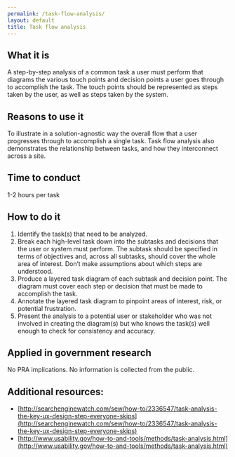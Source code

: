 ```yaml
---
permalink: /task-flow-analysis/
layout: default
title: Task flow analysis
---
```


## What it is

A step-by-step analysis of a common task a user must perform that diagrams the various touch points and decision points a user goes through to accomplish the task. The touch points should be represented as steps taken by the user, as well as steps taken by the system.

## Reasons to use it

To illustrate in a solution-agnostic way the overall flow that a user progresses through to accomplish a single task. Task flow analysis also demonstrates the relationship between tasks, and how they interconnect across a site.

## Time to conduct

1-2 hours per task

## How to do it

1. Identify the task(s) that need to be analyzed.
2. Break each high-level task down into the subtasks and decisions that the user or system must perform. The subtask should be specified in terms of objectives and, across all subtasks, should cover the whole area of interest. Don’t make assumptions about which steps are understood.
3. Produce a layered task diagram of each subtask and decision point. The diagram must  cover each step or decision that must be made to accomplish the task.
4. Annotate the layered task diagram to pinpoint areas of interest, risk, or potential frustration. 
5. Present the analysis to a potential user or stakeholder who was not involved in creating the diagram(s) but who knows the task(s) well enough to check for consistency and accuracy.

## Applied in government research

No PRA implications. No information is collected from the public.

## Additional resources:

* [http://searchenginewatch.com/sew/how-to/2336547/task-analysis-the-key-ux-design-step-everyone-skips](http://searchenginewatch.com/sew/how-to/2336547/task-analysis-the-key-ux-design-step-everyone-skips)
* [http://www.usability.gov/how-to-and-tools/methods/task-analysis.html](http://www.usability.gov/how-to-and-tools/methods/task-analysis.html)

